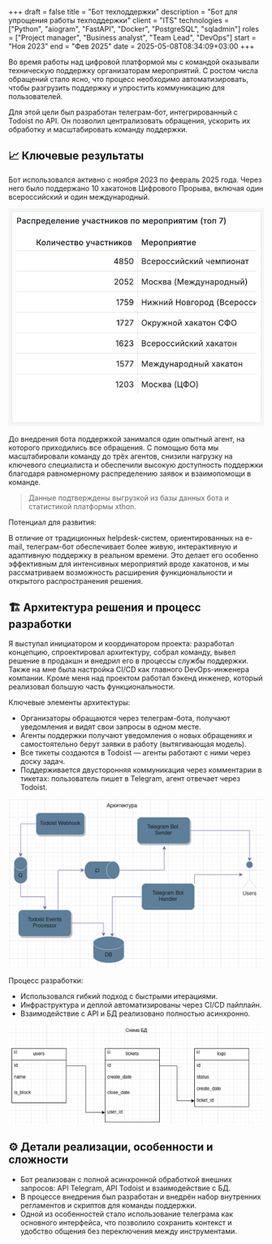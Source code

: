 +++ 
draft        = false
title        = "Бот техподдержки"
description  = "Бот для упрощения работы техподдержки"
client       = "ITS"
technologies = ["Python", "aiogram", "FastAPI", "Docker", "PostgreSQL", "sqladmin"]
roles        = ["Project manager", "Business analyst", "Team Lead", "DevOps"]
start        = "Ноя 2023"
end          = "Фев 2025"
date         = 2025-05-08T08:34:09+03:00
+++

Во время работы над цифровой платформой мы с командой оказывали техническую поддержку организаторам мероприятий. С ростом числа обращений стало ясно, что процесс необходимо автоматизировать, чтобы разгрузить поддержку и упростить коммуникацию для пользователей.

Для этой цели был разработан телеграм-бот, интегрированный с Todoist по API. Он позволил централизовать обращения, ускорить их обработку и масштабировать команду поддержки.

## 📈 Ключевые результаты
Бот использовался активно с ноября 2023 по февраль 2025 года. Через него было поддержано 10 хакатонов Цифрового Прорыва, включая один всероссийский и один международный.

![Число участников на мероприятиях](img/number-attendees.png)

До внедрения бота поддержкой занимался один опытный агент, на которого приходились все обращения. С помощью бота мы масштабировали команду до трёх агентов, снизили нагрузку на ключевого специалиста и обеспечили высокую доступность поддержки благодаря равномерному распределению заявок и взаимопомощи в команде.

> Данные подтверждены выгрузкой из базы данных бота и статистикой платформы xthon.

Потенциал для развития:

В отличие от традиционных helpdesk-систем, ориентированных на e-mail, телеграм-бот обеспечивает более живую, интерактивную и адаптивную поддержку в реальном времени. Это делает его особенно эффективным для интенсивных мероприятий вроде хакатонов, и мы рассматриваем возможность расширения функциональности и открытого распространения решения.

## 🏗 Архитектура решения и процесс разработки
Я выступал инициатором и координатором проекта: разработал концепцию, спроектировал архитектуру, собрал команду, вывел решение в продакшн и внедрил его в процессы службы поддержки. Также на мне была настройка CI/CD как главного DevOps-инженера компании. Кроме меня над проектом работал бэкенд инженер, который реализовал большую часть функциональности. 

Ключевые элементы архитектуры:
- Организаторы обращаются через телеграм-бота, получают уведомления и видят свои запросы в одном месте.
- Агенты поддержки получают уведомления о новых обращениях и самостоятельно берут заявки в работу (вытягивающая модель).
- Все тикеты создаются в Todoist — агенты работают с ними через доску задач.
- Поддерживается двусторонняя коммуникация через комментарии в тикетах: пользователь пишет в Telegram, агент отвечает через Todoist.

![Архитектура приложения](img/architecture.png)

Процесс разработки:
- Использовался гибкий подход с быстрыми итерациями.
- Инфраструктура и деплой автоматизированы через CI/CD пайплайн.
- Взаимодействие с API и БД реализовано полностью асинхронно.

![Схема базы данных](img/schema_db.png)

## ⚙️ Детали реализации, особенности и сложности
- Бот реализован с полной асинхронной обработкой внешних запросов: API Telegram, API Todoist и взаимодействие с БД.
- В процессе внедрения был разработан и внедрён набор внутренних регламентов и скриптов для команды поддержки.
- Одной из особенностей стало использование телеграма как основного интерфейса, что позволило сохранить контекст и удобство общения без переключения между инструментами.
